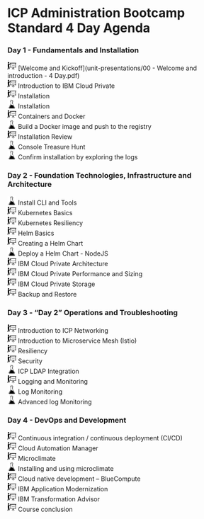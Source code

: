 # ICP Administration Bootcamp Standard 4 Day Agenda

### Day 1 - Fundamentals and Installation

<img src="labs/images/presentation-icon.png" alt="presentations" width="20"/> [Welcome and Kickoff](unit-presentations/00 - Welcome and introduction - 4 Day.pdf) <br>
<img src="labs/images/presentation-icon.png" alt="presentations" width="20"/> Introduction to IBM Cloud Private <br>
<img src="labs/images/presentation-icon.png" alt="presentations" width="20"/> Installation <br>
<img src="labs/images/lab-icon.png" alt="labs" width="20"/> Installation <br>
<img src="labs/images/presentation-icon.png" alt="presentations" width="20"/> Containers and Docker <br>
<img src="labs/images/lab-icon.png" alt="labs" width="20"/> Build a Docker image and push to the registry <br>
<img src="labs/images/presentation-icon.png" alt="presentations" width="20"/> Installation Review <br>
<img src="labs/images/lab-icon.png" alt="labs" width="20"/> Console Treasure Hunt <br>
<img src="labs/images/lab-icon.png" alt="labs" width="20"/> Confirm installation by exploring the logs <br>

### Day 2 - Foundation Technologies, Infrastructure and Architecture

<img src="labs/images/lab-icon.png" alt="labs" width="20"/> Install CLI and Tools <br>
<img src="labs/images/presentation-icon.png" alt="presentations" width="20"/> Kubernetes Basics <br>
<img src="labs/images/presentation-icon.png" alt="presentations" width="20"/> Kubernetes Resiliency <br>
<img src="labs/images/presentation-icon.png" alt="presentations" width="20"/> Helm Basics <br>
<img src="labs/images/presentation-icon.png" alt="presentations" width="20"/> Creating a Helm Chart <br>
<img src="labs/images/lab-icon.png" alt="labs" width="20"/> Deploy a Helm Chart - NodeJS <br>
<img src="labs/images/presentation-icon.png" alt="presentations" width="20"/> IBM Cloud Private Architecture <br>
<img src="labs/images/presentation-icon.png" alt="presentations" width="20"/> IBM Cloud Private Performance and Sizing <br>
<img src="labs/images/presentation-icon.png" alt="presentations" width="20"/> IBM Cloud Private Storage <br>
<img src="labs/images/presentation-icon.png" alt="presentations" width="20"/> Backup and Restore <br>

### Day 3 - “Day 2” Operations and Troubleshooting

<img src="labs/images/presentation-icon.png" alt="presentations" width="20"/> Introduction to ICP Networking <br>
<img src="labs/images/presentation-icon.png" alt="presentations" width="20"/> Introduction to Microservice Mesh (Istio) <br>
<img src="labs/images/presentation-icon.png" alt="presentations" width="20"/> Resiliency <br>
<img src="labs/images/presentation-icon.png" alt="presentations" width="20"/> Security <br>
<img src="labs/images/lab-icon.png" alt="labs" width="20"/> ICP LDAP Integration <br>
<img src="labs/images/presentation-icon.png" alt="presentations" width="20"/> Logging and Monitoring <br>
<img src="labs/images/lab-icon.png" alt="labs" width="20"/> Log Monitoring <br>
<img src="labs/images/lab-icon.png" alt="labs" width="20"/> Advanced log Monitoring <br>

### Day 4 - DevOps and Development

<img src="labs/images/presentation-icon.png" alt="presentations" width="20"/> Continuous integration / continuous deployment (CI/CD) <br>
<img src="labs/images/presentation-icon.png" alt="presentations" width="20"/> Cloud Automation Manager <br>
<img src="labs/images/presentation-icon.png" alt="presentations" width="20"/> Microclimate <br>
<img src="labs/images/lab-icon.png" alt="labs" width="20"/> Installing and using microclimate <br>
<img src="labs/images/presentation-icon.png" alt="presentations" width="20"/> Cloud native development – BlueCompute <br>
<img src="labs/images/presentation-icon.png" alt="presentations" width="20"/> IBM Application Modernization <br>
<img src="labs/images/presentation-icon.png" alt="presentations" width="20"/> IBM Transformation Advisor <br>
<img src="labs/images/presentation-icon.png" alt="presentations" width="20"/> Course conclusion <br> 
